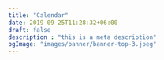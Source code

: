 ```yaml
---
title: "Calendar"
date: 2019-09-25T11:28:32+06:00
draft: false
description : "this is a meta description"
bgImage: "images/banner/banner-top-3.jpeg"
---
```

